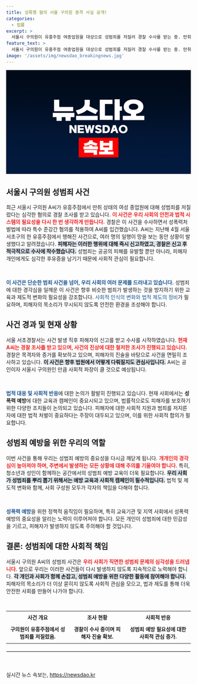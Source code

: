 ```yaml
---
title: 성폭행 혐의 서울 구의원 충격 사실 공개!
categories:
  - 법률
excerpt: >
  서울시 구의원이 유흥주점 여종업원을 대상으로 성범죄를 저질러 경찰 수사를 받는 중. 만취 여성 종업원을 상대로 한 충격적인 사건의 전말! 클릭해서 자세히 알아보세요!
feature_text: >
  서울시 구의원이 유흥주점 여종업원을 대상으로 성범죄를 저질러 경찰 수사를 받는 중. 만취 여성 종업원을 상대로 한 충격적인 사건의 전말! 클릭해서 자세히 알아보세요!
image: '/assets/img/newsdao_breakingnews.jpg'
---
```


<p><img src="/assets/img/newsdao_breakingnews.jpg" alt="bookingtag 속보" /></p>

<h2 data-ke-size="size26">서울시 구의원 성범죄 사건</h2>

<p data-ke-size="size16">최근 서울시 구의원 A씨가 유흥주점에서 만취 상태의 여성 종업원에 대해 성범죄를 저질렀다는 심각한 혐의로 경찰 조사를 받고 있습니다. <b><span style="color: #ee2323;">이 사건은 우리 사회의 안전과 법적 시스템의 필요성을 다시 한 번 생각하게 만듭니다.</span></b> 경찰은 이 사건을 수사하면서 성폭력처벌법에 따라 특수 준강간 혐의를 적용하여 A씨를 입건했습니다. A씨는 지난해 4월 서울 서초구의 한 유흥주점에서 행해진 사건으로, 여러 명의 일행이 망을 보는 동안 상황이 발생했다고 알려졌습니다. <b><span style="background-color: #21538527;">피해자는 이러한 행위에 대해 즉시 신고하였고, 경찰은 신고 후 적극적으로 수사에 착수했습니다.</span></b> 성범죄는 공공의 피해를 유발할 뿐만 아니라, 피해자 개인에게도 심각한 후유증을 남기기 때문에 사회적 관심이 필요합니다.</p>

<p data-ke-size="size16">&nbsp;</p>

<p><b><span style="color: #1a5490;">이 사건은 단순한 범죄 사건을 넘어, 우리 사회의 여러 문제를 드러내고 있습니다.</span></b> 성범죄에 대한 경각심을 일깨운 이 사건은 향후 비슷한 범죄가 발생하는 것을 방지하기 위한 교육과 제도적 변화의 필요성을 강조합니다. <span style="color: #1a5490;">사회적 인식의 변화와 법적 제도의 정비</span>가 필요하며, 피해자의 목소리가 무시되지 않도록 안전한 환경을 조성해야 합니다.</p>

<h2 data-ke-size="size26">사건 경과 및 현재 상황</h2>

<p data-ke-size="size16">서울 서초경찰서는 사건 발생 직후 피해자의 신고를 받고 수사를 시작하였습니다. <b><span style="color: #ee2323;">현재 A씨는 경찰 조사를 받고 있으며, 사건의 진상에 대한 철저한 조사가 진행되고 있습니다.</span></b> 경찰은 목격자와 증거를 확보하고 있으며, 피해자의 진술을 바탕으로 사건을 면밀히 조사하고 있습니다. <b><span style="background-color: #21538527;">이 사건은 향후 법원에서 어떻게 다뤄질지도 관심사입니다.</span></b> A씨는 공인이자 서울시 구의원인 만큼 사회적 파장이 클 것으로 예상됩니다.</p>

<p data-ke-size="size16">&nbsp;</p>

<p><b><span style="color: #1a5490;">법적 대응 및 사회적 반응</span></b>에 대한 논의가 활발히 진행되고 있습니다. 현재 사회에서는 <b>성폭력 예방</b>에 대한 교육과 캠페인이 중요시되고 있으며, 법률적으로도 피해자를 보호하기 위한 다양한 조치들이 논의되고 있습니다. 피해자에 대한 사회적 지원과 범죄를 저지른 자에 대한 법적 처벌이 중요하다는 주장이 대두되고 있으며, 이를 위한 사회적 합의가 필요합니다.</p>

<h2 data-ke-size="size26">성범죄 예방을 위한 우리의 역할</h2>

<p data-ke-size="size16">이번 사건을 통해 우리는 성범죄 예방의 중요성을 다시금 깨닫게 됩니다. <b><span style="color: #ee2323;">개개인의 경각심이 높아져야 하며, 주변에서 발생하는 모든 상황에 대해 주의를 기울여야 합니다.</span></b> 특히, 청소년과 성인이 함께하는 공간에서의 성범죄 예방 교육이 더욱 필요합니다. <b><span style="background-color: #21538527;">우리 사회가 성범죄를 뿌리 뽑기 위해서는 예방 교육과 사회적 캠페인이 필수적입니다.</span></b> 법적 및 제도적 변화와 함께, 사회 구성원 모두가 각자의 책임을 다해야 합니다.</p>

<p data-ke-size="size16">&nbsp;</p>

<p><b><span style="color: #1a5490;">성폭력 예방</span></b>을 위한 정책적 움직임이 필요하며, 특히 교육기관 및 지역 사회에서 성폭력 예방의 중요성을 알리는 노력이 이루어져야 합니다. 모든 개인이 성범죄에 대한 민감성을 기르고, 피해자가 발생하지 않도록 주의해야 할 것입니다.</p>

<h2 data-ke-size="size26">결론: 성범죄에 대한 사회적 책임</h2>

<p data-ke-size="size16">서울시 구의원 A씨의 성범죄 사건은 <b><span style="color: #ee2323;">우리 사회가 직면한 성범죄 문제의 심각성을 드러냅니다.</span></b> 앞으로 우리는 이러한 사건들이 다시 발생하지 않도록 지속적으로 노력해야 합니다. <b><span style="background-color: #21538527;">각 개인과 사회가 함께 손잡고, 성범죄 예방을 위한 다양한 활동에 참여해야 합니다.</span></b> 피해자의 목소리가 더 이상 묻히지 않도록 사회적 관심을 모으고, 법과 제도를 통해 더욱 안전한 사회를 만들어 나가야 합니다.</p>

<p data-ke-size="size16">&nbsp;</p>

<table style="width: 100%; border-collapse: collapse;">
    <tr>
        <th style="text-align: center; height: 25px;"><b>사건 개요</b></th>
        <th style="text-align: center; height: 25px;"><b>조사 현황</b></th>
        <th style="text-align: center; height: 25px;"><b>사회적 반응</b></th>
    </tr>
    <tr>
        <td style="text-align: center; height: 50px;"><b>구의원이 유흥주점에서 성범죄를 저질렀음.</b></td>
        <td style="text-align: center; height: 50px;"><b>경찰이 수사 중이며 피해자 진술 확보.</b></td>
        <td style="text-align: center; height: 50px;"><b>성범죄 예방 필요성에 대한 사회적 관심 증가.</b></td>
    </tr>
</table>

<hr style="border: 1px solid #e0e0e0; margin: 20px 0;">

<p data-ke-size="size16">&nbsp;</p>
실시간 뉴스 속보는, <a href="https://newsdao.kr" rel="dofollow">https://newsdao.kr</a>


